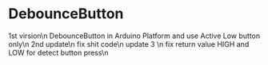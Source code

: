 # DebounceButton
1st virsion\n
DebounceButton in Arduino Platform and use Active Low button only\n
2nd update\n
fix shit code\n
update 3 \n
fix return value HIGH and LOW for detect button press\n 

